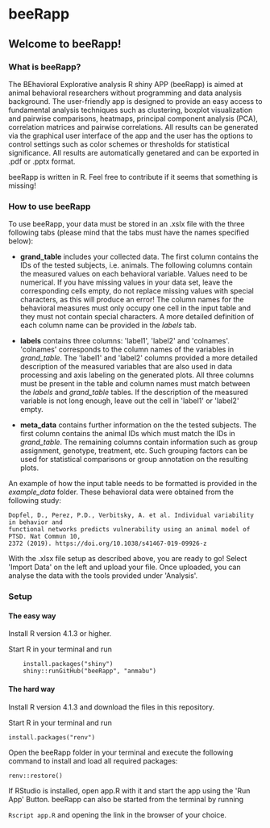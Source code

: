 # beeRapp
## Welcome to beeRapp! 
### What is beeRapp?
The BEhavioral Explorative analysis R shiny APP (beeRapp) is aimed at animal behavioral researchers without programming and data analysis background. The user-friendly app is designed to provide an easy access to fundamental analysis techniques such as clustering, boxplot visualization and pairwise comparisons, heatmaps, principal component analysis (PCA), correlation matrices and pairwise correlations. All results can be generated via the graphical user interface of the app and the user has the options to control settings such as color schemes or thresholds for statistical significance. All results are automatically genetared and can be exported in .pdf or .pptx format.

beeRapp is written in R. Feel free to contribute if it seems that something is missing!
 
### How to use beeRapp 
To use beeRapp, your data must be stored in an .xslx file with the three following tabs (please mind that the tabs must have the names specified below):  
- __grand_table__ includes your collected data. The first column contains the IDs of the tested subjects, i.e. animals. 
The following columns contain the measured values on each behavioral variable. Values need to be numerical. If you have missing values in your data set, leave the corresponding cells empty, do not replace missing values with special characters, as this will produce an error!
The column names for the behavioral measures must only occupy one cell in the input table and they must not contain special characters. A more detailed definition of each column name can be provided in the _labels_ tab.

- __labels__ contains three columns: 'label1', 'label2' and 'colnames'. 
'colnames' corresponds to the column names of the variables in _grand_table_. The 'label1' and 'label2' columns provided a more detailed description of the measured variables that are also used in data processing and axis labeling on the generated plots. All three columns must be present in the table and column names must match between the _labels_ and _grand_table_ tables. If the description of the measured variable is not long enough, leave out the cell in 'label1' or 'label2' empty.

- __meta_data__ contains further information on the the tested subjects. The first column contains the animal IDs which must match the IDs in _grand_table_. The remaining columns contain information such as group assignment, genotype, treatment, etc. Such grouping factors can be used for statistical comparisons or group annotation on the resulting plots. 
                         
An example of how the input table needs to be formatted is provided in the _example_data_ folder. These behavioral data were obtained from the following study:

```
Dopfel, D., Perez, P.D., Verbitsky, A. et al. Individual variability in behavior and
functional networks predicts vulnerability using an animal model of PTSD. Nat Commun 10,
2372 (2019). https://doi.org/10.1038/s41467-019-09926-z
```

With the .xlsx file setup as described above, you are ready to go! Select 'Import Data' on the left and upload your file. Once uploaded, you can analyse the data with the tools provided under 'Analysis'.

### Setup

#### The easy way
Install R version 4.1.3 or higher. 

Start R in your terminal and run

```
	install.packages("shiny")
	shiny::runGitHub("beeRapp", "anmabu")
```


#### The hard way
Install R version 4.1.3 and download the files in this repository. 

Start R in your terminal and run

`
install.packages("renv")
`

Open the beeRapp folder in your terminal and execute the following command to install and load all required packages:

`
	renv::restore()
`

If RStudio is installed, open app.R with it and start the app using the 'Run App' Button. 
beeRapp can also be started from the terminal by running  

`
	Rscript app.R
`
and opening the link in the browser of your choice. 